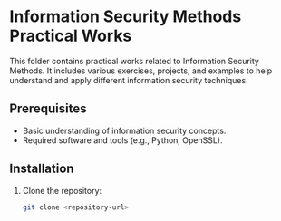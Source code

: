 # Information Security Methods Practical Works

This folder contains practical works related to Information Security Methods. It includes various exercises, projects, and examples to help understand and apply different information security techniques.

## Prerequisites

- Basic understanding of information security concepts.
- Required software and tools (e.g., Python, OpenSSL).

## Installation

1. Clone the repository:
   ```sh
   git clone <repository-url>